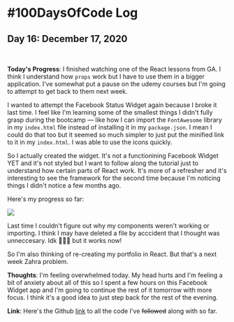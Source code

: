 # #100DaysOfCode Log

## Day 16: December 17, 2020

<br>

**Today's Progress**: I finished watching one of the React lessons from GA. I think I understand how ```props``` work but I have to use them in a bigger application. I've somewhat put a pause on the udemy courses but I'm going to attempt to get back to them next week.

I wanted to attempt the Facebook Status Widget again because I broke it last time. I feel like I'm learning some of the smallest things I didn't fully grasp during the bootcamp — like how I can import the ```FontAwesome``` library in my ```index.html``` file instead of installing it in my ```package.json```. I mean I could do that too but it seemed so much simpler to just put the minified link to it in my ```index.html```. I was able to use the icons quickly. 

So I actually created the widget. It's not a functionining Facebook Widget YET and it's not styled but I want to follow along the tutorial just to understand how certain parts of React work. It's more of a refresher and it's interesting to see the framework for the second time because I'm noticing things I didn't notice a few months ago. 

Here's my progress so far: 

![](https://i.imgur.com/QtSa7OQ.png)

Last time I couldn't figure out why my components weren't working or importing. I think I may have deleted a file by acccident that I thought was unneccesary. Idk 🤷🏽‍♀️ but it works now! 

So I'm also thinking of re-creating my portfolio in React. But that's a next week Zahra problem.

**Thoughts**: I'm feeling overwhelmed today. My head hurts and I'm feeling a bit of anxiety about all of this so I spent a few hours on this Facebook Widget app and I'm going to continue the rest of it tomorrow with more focus. I think it's a good idea to just step back for the rest of the evening.

**Link**: Here's the Github [link](https://github.com/zahrakhadijha/facebook-status-widget) to all the code I've ~~followed~~ along with so far.

